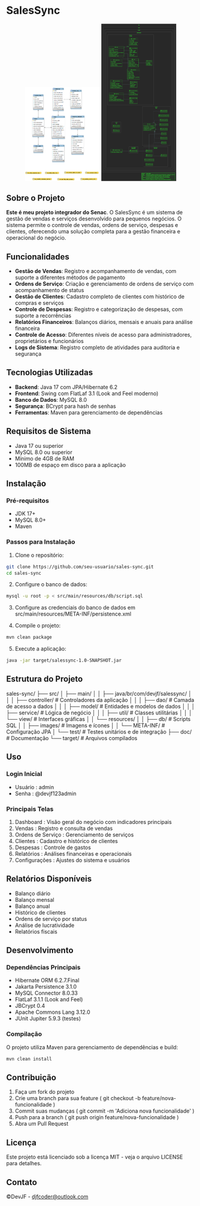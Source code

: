 # SalesSync

<p align="center">
  <img src="doc/images/db_diagram.png" alt="DB Diagram" width="200"/>
  
  <img src="doc/images/sales_sync-UML.png" alt="UML Diagram" width="200"/>
</p>

## Sobre o Projeto

**Este é meu projeto integrador do Senac**. O SalesSync é um sistema de gestão de vendas e serviços desenvolvido para pequenos negócios. O sistema permite o controle de vendas, ordens de serviço, despesas e clientes, oferecendo uma solução completa para a gestão financeira e operacional do negócio.

## Funcionalidades

- **Gestão de Vendas**: Registro e acompanhamento de vendas, com suporte a diferentes métodos de pagamento
- **Ordens de Serviço**: Criação e gerenciamento de ordens de serviço com acompanhamento de status
- **Gestão de Clientes**: Cadastro completo de clientes com histórico de compras e serviços
- **Controle de Despesas**: Registro e categorização de despesas, com suporte a recorrências
- **Relatórios Financeiros**: Balanços diários, mensais e anuais para análise financeira
- **Controle de Acesso**: Diferentes níveis de acesso para administradores, proprietários e funcionários
- **Logs de Sistema**: Registro completo de atividades para auditoria e segurança

## Tecnologias Utilizadas

- **Backend**: Java 17 com JPA/Hibernate 6.2
- **Frontend**: Swing com FlatLaf 3.1 (Look and Feel moderno)
- **Banco de Dados**: MySQL 8.0
- **Segurança**: BCrypt para hash de senhas
- **Ferramentas**: Maven para gerenciamento de dependências

## Requisitos de Sistema

- Java 17 ou superior
- MySQL 8.0 ou superior
- Mínimo de 4GB de RAM
- 100MB de espaço em disco para a aplicação

## Instalação

### Pré-requisitos

- JDK 17+
- MySQL 8.0+
- Maven

### Passos para Instalação

1. Clone o repositório:
```bash
git clone https://github.com/seu-usuario/sales-sync.git
cd sales-sync
```

2. Configure o banco de dados:

```bash
mysql -u root -p < src/main/resources/db/script.sql
```
3. Configure as credenciais do banco de dados em src/main/resources/META-INF/persistence.xml

4. Compile o projeto:

```bash
mvn clean package
```

5. Execute a aplicação:

```bash
java -jar target/salessync-1.0-SNAPSHOT.jar
```

## Estrutura do Projeto

sales-sync/
├── src/
│   ├── main/
│   │   ├── java/br/com/devjf/salessync/
│   │   │   ├── controller/    # Controladores da aplicação
│   │   │   ├── dao/           # Camada de acesso a dados
│   │   │   ├── model/         # Entidades e modelos de dados
│   │   │   ├── service/       # Lógica de negócio
│   │   │   ├── util/          # Classes utilitárias
│   │   │   └── view/          # Interfaces gráficas
│   │   └── resources/
│   │       ├── db/            # Scripts SQL
│   │       ├── images/        # Imagens e ícones
│   │       └── META-INF/      # Configuração JPA
│   └── test/                  # Testes unitários e de integração
├── doc/                       # Documentação
└── target/                    # Arquivos compilados

## Uso

### Login Inicial

- Usuário : admin
- Senha : @devjf123admin

### Principais Telas

1. Dashboard : Visão geral do negócio com indicadores principais
2. Vendas : Registro e consulta de vendas
3. Ordens de Serviço : Gerenciamento de serviços
4. Clientes : Cadastro e histórico de clientes
5. Despesas : Controle de gastos
6. Relatórios : Análises financeiras e operacionais
7. Configurações : Ajustes do sistema e usuários

## Relatórios Disponíveis

- Balanço diário
- Balanço mensal
- Balanço anual
- Histórico de clientes
- Ordens de serviço por status
- Análise de lucratividade
- Relatórios fiscais

## Desenvolvimento

### Dependências Principais

- Hibernate ORM 6.2.7.Final
- Jakarta Persistence 3.1.0
- MySQL Connector 8.0.33
- FlatLaf 3.1.1 (Look and Feel)
- JBCrypt 0.4
- Apache Commons Lang 3.12.0
- JUnit Jupiter 5.9.3 (testes)

### Compilação

O projeto utiliza Maven para gerenciamento de dependências e build:

```bash
mvn clean install
```

## Contribuição

1. Faça um fork do projeto
2. Crie uma branch para sua feature ( git checkout -b feature/nova-funcionalidade )
3. Commit suas mudanças ( git commit -m 'Adiciona nova funcionalidade' )
4. Push para a branch ( git push origin feature/nova-funcionalidade )
5. Abra um Pull Request

## Licença

Este projeto está licenciado sob a licença MIT - veja o arquivo LICENSE para detalhes.

## Contato

©DevJF - djfcoder@outlook.com
